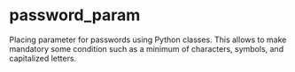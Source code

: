 # password_param
Placing parameter for passwords using Python classes. This allows to make mandatory some condition such as a minimum of characters, symbols, and capitalized letters.
